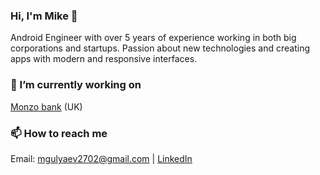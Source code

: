 ### Hi, I'm Mike 👋
Android Engineer with over 5 years of experience working in both big corporations and startups. Passion about new technologies and creating apps with modern and responsive interfaces.

### 🔭 I’m currently working on
[Monzo bank](https://monzo.com/) (UK)

### 📫 How to reach me
Email: mgulyaev2702@gmail.com | [LinkedIn](https://www.linkedin.com/in/migulyaev/)



<!--
**migulyaev/migulyaev** is a ✨ _special_ ✨ repository because its `README.md` (this file) appears on your GitHub profile.

Here are some ideas to get you started:

- 🔭 I’m currently working on ...
- 🌱 I’m currently learning ...
- 👯 I’m looking to collaborate on ...
- 🤔 I’m looking for help with ...
- 💬 Ask me about ...
- 📫 How to reach me: ...
- 😄 Pronouns: ...
- ⚡ Fun fact: ...
-->
